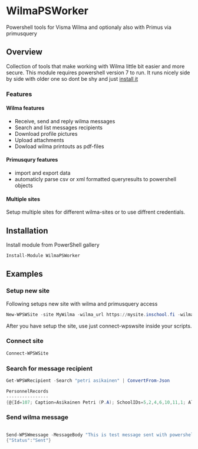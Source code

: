 # WilmaPSWorker

Powershell tools for Visma Wilma and optionaly also with Primus via primusquery

## Overview
Collection of tools that make working with Wilma little bit easier and more secure.
This module requires powershell version 7 to run. It runs nicely side by side with
older one so dont be shy and just [install it](https://docs.microsoft.com/en-us/powershell/scripting/install/installing-powershell-core-on-windows?view=powershell-7.1)

### Features

#### Wilma features
 - Receive, send and reply wilma messages
 - Search and list messages recipients
 - Download profile pictures
 - Upload attachments
 - Dowload wilma printouts as pdf-files
#### Primusqury features
 - import and export data
 - automaticly parse csv or xml formatted queryresults to powershell objects

#### Multiple sites
Setup multiple sites for different wilma-sites or to use diffrent credentials.

## Installation
Install module from PowerShell gallery

```powershell
Install-Module WilmaPSWorker
```

## Examples

### Setup new site

Following setups new site with wilma and primusquery access
```powershell
New-WPSWSite -site MyWilma -wilma_url https://mysite.inschool.fi -wilma_apikey xxxxxxxxxxxxxx -wilma_cred (get-Credential -message "Wilma credentials") -pq_host primus.server.fi -pq_port 1222 -pq_cred (get-credential -Message "Primus credentials") -pq_exe "c:\Primusquery\primusquery.exe"
```

After you have setup the site, use just connect-wpswsite inside your scripts.

### Connect site

```powershell
Connect-WPSWSite
```

### Search for message recipient

```powershell
Get-WPSWRecipient -Search "petri asikainen" | ConvertFrom-Json

PersonnelRecords
----------------
{@{Id=107; Caption=Asikainen Petri (P.A); SchoolIDs=5,2,4,6,10,11,1; AllowPersonnel=}}
```

### Send wilma message

```powershell

Send-WPSWmessage -MessageBody "This is test message sent with powershell" -Subject "Testing again" -r_personnel 107
{"Status":"Sent"}
```




